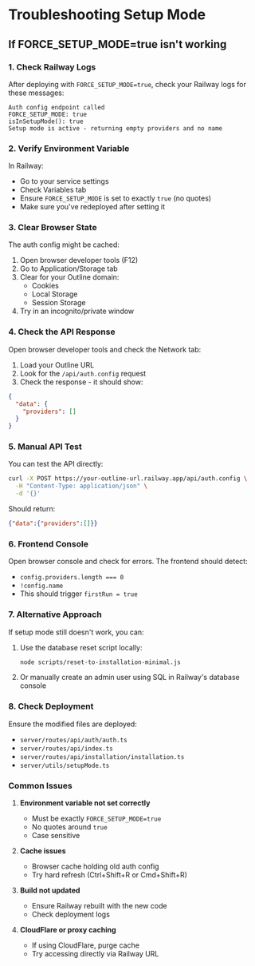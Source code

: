 # Troubleshooting Setup Mode

## If FORCE_SETUP_MODE=true isn't working

### 1. Check Railway Logs

After deploying with `FORCE_SETUP_MODE=true`, check your Railway logs for these messages:
```
Auth config endpoint called
FORCE_SETUP_MODE: true
isInSetupMode(): true
Setup mode is active - returning empty providers and no name
```

### 2. Verify Environment Variable

In Railway:
- Go to your service settings
- Check Variables tab
- Ensure `FORCE_SETUP_MODE` is set to exactly `true` (no quotes)
- Make sure you've redeployed after setting it

### 3. Clear Browser State

The auth config might be cached:
1. Open browser developer tools (F12)
2. Go to Application/Storage tab
3. Clear for your Outline domain:
   - Cookies
   - Local Storage
   - Session Storage
4. Try in an incognito/private window

### 4. Check the API Response

Open browser developer tools and check the Network tab:
1. Load your Outline URL
2. Look for the `/api/auth.config` request
3. Check the response - it should show:
```json
{
  "data": {
    "providers": []
  }
}
```

### 5. Manual API Test

You can test the API directly:
```bash
curl -X POST https://your-outline-url.railway.app/api/auth.config \
  -H "Content-Type: application/json" \
  -d '{}'
```

Should return:
```json
{"data":{"providers":[]}}
```

### 6. Frontend Console

Open browser console and check for errors. The frontend should detect:
- `config.providers.length === 0`
- `!config.name`
- This should trigger `firstRun = true`

### 7. Alternative Approach

If setup mode still doesn't work, you can:

1. Use the database reset script locally:
   ```bash
   node scripts/reset-to-installation-minimal.js
   ```

2. Or manually create an admin user using SQL in Railway's database console

### 8. Check Deployment

Ensure the modified files are deployed:
- `server/routes/api/auth/auth.ts`
- `server/routes/api/index.ts`  
- `server/routes/api/installation/installation.ts`
- `server/utils/setupMode.ts`

### Common Issues

1. **Environment variable not set correctly**
   - Must be exactly `FORCE_SETUP_MODE=true`
   - No quotes around `true`
   - Case sensitive

2. **Cache issues**
   - Browser cache holding old auth config
   - Try hard refresh (Ctrl+Shift+R or Cmd+Shift+R)

3. **Build not updated**
   - Ensure Railway rebuilt with the new code
   - Check deployment logs

4. **CloudFlare or proxy caching**
   - If using CloudFlare, purge cache
   - Try accessing directly via Railway URL